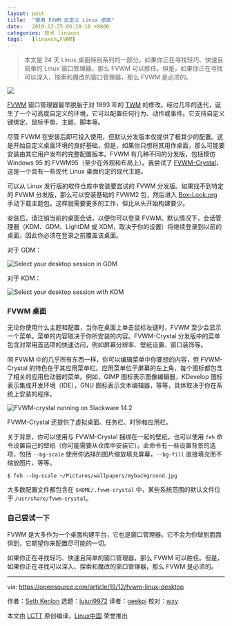 ```yaml
---
layout: post
title:	"使用 FVWM 自定义 Linux 桌面"
date:	2019-12-25 06:28:18 +0800 
categories:	技术 linuxcn 
tags:	[linuxcn,FVWM]
---
```




> 
> 本文是 24 天 Linux 桌面特别系列的一部分。如果你正在寻找轻巧、快速且简单的 Linux 窗口管理器，那么 FVWM 可以胜任。但是，如果你正在寻找可以深入、探索和魔改的窗口管理器，那么 FVWM 是必须的。
> 
> 
> 


![](/Asserts/Images//attachment/album/201912/25/062800dwh3yhfcpx3ggjxp.jpg)


[FVWM](http://www.fvwm.org/) 窗口管理器最早脱胎于对 1993 年的 [TWM](https://en.wikipedia.org/wiki/Twm) 的修改。经过几年的迭代，诞生了一个可高度自定义的环境，它可以配置任何行为、动作或事件。它支持自定义键绑定、鼠标手势、主题、脚本等。


尽管 FVWM 在安装后即可投入使用，但默认分发版本仅提供了极其少的配置。这是开始自定义桌面环境的良好基础，但是，如果你只想将其用作桌面，那么可能要安装由其它用户发布的完整配置版本。FVWM 有几种不同的分发版，包括模仿 Windows 95 的 FVWM95（至少在外观和布局上）。我尝试了 [FVWM-Crystal](https://www.box-look.org/p/1018270/)，这是一个具有一些现代 Linux 桌面约定的现代主题。


可以从 Linux 发行版的软件仓库中安装要尝试的 FVWM 分发版。如果找不到特定的 FVWM 分发版，那么可以安装基础的 FVWM2 包，然后进入 [Box-Look.org](http://box-look.org) 手动下载主题包。这样就需要更多的工作，但比从头开始构建要少。


安装后，请注销当前的桌面会话，以便你可以登录 FVWM。默认情况下，会话管理器（KDM、GDM、LightDM 或 XDM，取决于你的设置）将继续登录到以前的桌面，因此你必须在登录之前覆盖该桌面。


对于 GDM：


![Select your desktop session in GDM](/Asserts/Images//attachment/album/201912/25/062821v99x5n5f9nx6zi65.jpg "Select your desktop session in GDM")


对于 KDM：


![Select your desktop session with KDM](/Asserts/Images//attachment/album/201912/25/062821jcgqctsgpumkptui.jpg "Select your desktop session with KDM")


### FVWM 桌面


无论你使用什么主题和配置，当你在桌面上单击鼠标左键时，FVWM 至少会显示一个菜单。菜单的内容取决于你所安装的内容。FVWM-Crystal 分发版中的菜单包含对常用首选项的快速访问，例如屏幕分辨率、壁纸设置、窗口装饰等。


同 FVWM 中的几乎所有东西一样，你可以编辑菜单中你要想的内容，但 FVWM-Crystal 的特色在于其应用菜单栏。应用菜单位于屏幕的左上角，每个图标都包含了相关的应用启动器的菜单。例如，GIMP 图标表示图像编辑器，KDevelop 图标表示集成开发环境（IDE），GNU 图标表示文本编辑器，等等，具体取决于你在系统上安装的程序。


![FVWM-crystal running on Slackware 14.2](/Asserts/Images//attachment/album/201912/25/062822w1hjba0mymlzzxbm.jpg "FVWM-crystal running on Slackware 14.2")


FVWM-Crystal 还提供了虚拟桌面、任务栏、时钟和应用栏。


关于背景，你可以使用与 FVWM-Crystal 捆绑在一起的壁纸，也可以使用 `feh` 命令设置自己的壁纸（你可能需要从仓库中安装它）。此命令有一些设置背景的选项，包括 `--bg-scale` 使用你选择的图片缩放填充屏幕，`--bg-fill` 直接填充而不缩放图片，等等。



```
$ feh --bg-scale ~/Pictures/wallpapers/mybackground.jpg
```

大多数配置文件都包含在 `$HOME/.fvwm-crystal` 中，某些系统范围的默认文件位于 `/usr/share/fvwm-crystal`。


### 自己尝试一下


FVWM 是大多作为一个桌面构建平台，它也是窗口管理器。它不会为你做到面面俱到，它期望你来配置尽可能的一切。


如果你正在寻找轻巧、快速且简单的窗口管理器，那么 FVWM 可以胜任。但是，如果你正在寻找可以深入、探索和魔改的窗口管理器，那么 FVWM 是必须的。




---


via: <https://opensource.com/article/19/12/fvwm-linux-desktop>


作者：[Seth Kenlon](https://opensource.com/users/seth) 选题：[lujun9972](https://github.com/lujun9972) 译者：[geekpi](https://github.com/geekpi) 校对：[wxy](https://github.com/wxy)


本文由 [LCTT](https://github.com/LCTT/TranslateProject) 原创编译，[Linux中国](https://linux.cn/) 荣誉推出
